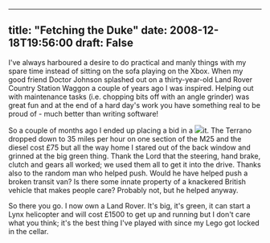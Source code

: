 
---
title: "Fetching the Duke"
date: 2008-12-18T19:56:00
draft: False
---

I've always harboured a desire to do practical and manly things with my spare time instead of sitting on the sofa playing on the <span>Xbox</span>.  When my good friend Doctor Johnson splashed out on a thirty-year-old Land Rover Country Station Waggon a couple of years ago I was inspired.  Helping out with maintenance tasks (i.e. chopping bits off with an angle grinder) was great fun and at the end of a hard day's work you have something real to be proud of - much better than writing software!

So a couple of months ago I ended up placing a bid in a [<img src="http://3.bp.blogspot.com/_62oTnOHwOSo/SUrAdsasm4I/AAAAAAAAAAs/dYTscGACtrM/s200/IMG_4242.JPG"/>](http://3.bp.blogspot.com/_62oTnOHwOSo/SUrAdsasm4I/AAAAAAAAAAs/dYTscGACtrM/s1600-h/IMG_4242.JPG)it.  The <span>Terrano</span> dropped down to 35 miles per hour on one section of the M25 and the diesel cost £75 but all the way home I stared out of the back window and grinned at the big green thing.  Thank the Lord that the steering, hand brake, clutch and gears all worked; we used them all to get it into the drive.  Thanks also to the random man who helped push.  Would he have helped push a broken transit van?  Is there some innate property of a knackered British vehicle that makes people care?  Probably not, but he helped anyway.

So there you go.  I now own a Land Rover.  It's big, it's green, it can start a Lynx helicopter and will cost £1500 to get up and running but I don't care what you think; it's the best thing I've played with since my <span>Lego</span> got locked in the cellar.